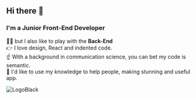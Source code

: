 ## Hi there 👋
### I'm a Junior Front-End Developer 

👩‍💻   but I also like to play with the **Back-End** <br/>
👉   I love design, React and indented code. <br/>
☝️    With a background in communication science, you can bet my code is semantic. <br/>
💪   I'd like to use my knowledge to help people, making stunning and useful app. <br/>
 
 ![LogoBlack](https://user-images.githubusercontent.com/52285386/131749227-92c7f181-99b8-4aaf-bfe0-3814a6969ac8.png)

<!--
**lauratondi/lauratondi** is a ✨ _special_ ✨ repository because its `README.md` (this file) appears on your GitHub profile.

Here are some ideas to get you started:

- 🔭 I’m currently working on ...
- 🌱 I’m currently learning ...
- 👯 I’m looking to collaborate on ...
- 🤔 I’m looking for help with ...
- 💬 Ask me about ...- 📫 How to reach me: ...
- 😄 Pronouns: ...
- ⚡ Fun fact: ...
-->
